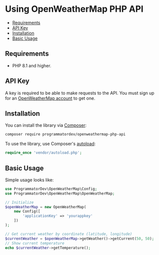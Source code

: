 # Using OpenWeatherMap PHP API

- [Requirements](#requirements)
- [API Key](#api-key)
- [Installation](#installation)
- [Basic Usage](#basic-usage)

## Requirements

- PHP 8.1 and higher.

## API Key

A key is required to be able to make requests to the API.
You must sign up for an [OpenWeatherMap account](https://openweathermap.org/appid#signup) to get one.

## Installation

You can install the library via [Composer](https://getcomposer.org/):

```bash
composer require programmatordev/openweathermap-php-api
```

To use the library, use Composer's [autoload](https://getcomposer.org/doc/01-basic-usage.md#autoloading):

```php
require_once 'vendor/autoload.php';
```

## Basic Usage

Simple usage looks like:

```php
use ProgrammatorDev\OpenWeatherMap\Config;
use ProgrammatorDev\OpenWeatherMap\OpenWeatherMap;

// Initialize
$openWeatherMap = new OpenWeatherMap(
    new Config([
        'applicationKey' => 'yourappkey'
    ])
);

// Get current weather by coordinate (latitude, longitude)
$currentWeather = $openWeatherMap->getWeather()->getCurrent(50, 50);
// Show current temperature
echo $currentWeather->getTemperature();
```